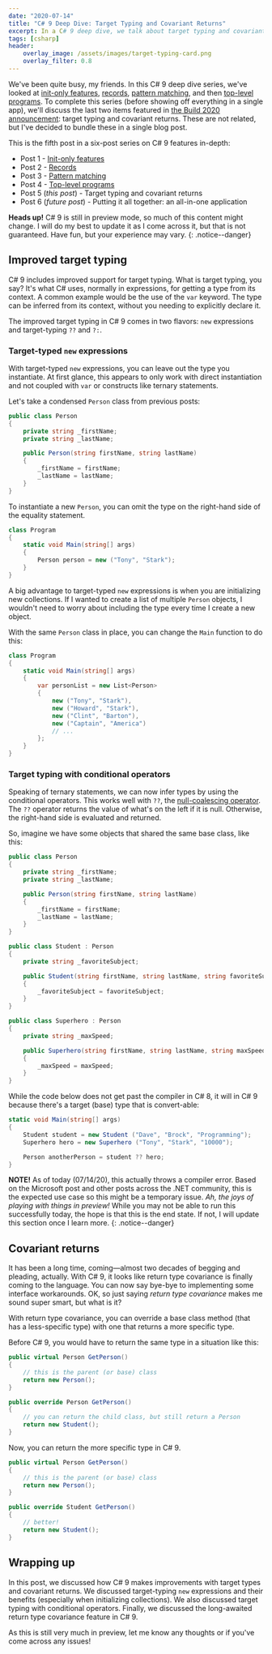 ```yaml
---
date: "2020-07-14"
title: "C# 9 Deep Dive: Target Typing and Covariant Returns"
excerpt: In a C# 9 deep dive, we talk about target typing and covariant returns.
tags: [csharp]
header:
    overlay_image: /assets/images/target-typing-card.png
    overlay_filter: 0.8
---
```


We've been quite busy, my friends. In this C# 9 deep dive series, we've looked at [init-only features](https://daveabrock.com/2020/06/29/c-sharp-9-deep-dive-inits), [records](https://daveabrock.com/2020/07/06/c-sharp-9-deep-dive-records), [pattern matching](https://daveabrock.com/2020/07/06/c-sharp-9-pattern-matching), and then [top-level programs](https://daveabrock.com/2020/07/09/c-sharp-9-top-level-programs). To complete this series (before showing off everything in a single app), we'll discuss the last two items featured in [the Build 2020 announcement](https://devblogs.microsoft.com/dotnet/welcome-to-c-9-0/#improved-target-typing): target typing and covariant returns. These are not related, but I've decided to bundle these in a single blog post.

This is the fifth post in a six-post series on C# 9 features in-depth:

- Post 1 - [Init-only features](https://daveabrock.com/2020/06/29/c-sharp-9-deep-dive-inits)
- Post 2 - [Records](https://daveabrock.com/2020/07/06/c-sharp-9-deep-dive-records)
- Post 3 - [Pattern matching](https://daveabrock.com/2020/07/06/c-sharp-9-pattern-matching)
- Post 4 - [Top-level programs](https://daveabrock.com/2020/07/09/c-sharp-9-top-level-programs)
- Post 5 (*this post*) - Target typing and covariant returns
- Post 6 (*future post*) - Putting it all together: an all-in-one application

**Heads up!** C# 9 is still in preview mode, so much of this content might change. I will do my best to update it as I come across it, but that is not guaranteed. Have fun, but your experience may vary.
{: .notice--danger}

## Improved target typing

C# 9 includes improved support for target typing. What is target typing, you say? It's what C# uses, normally in expressions, for getting a type from its context. A common example would be the use of the `var` keyword. The type can be inferred from its context, without you needing to explicitly declare it.

The improved target typing in C# 9 comes in two flavors: `new` expressions and target-typing `??` and `?:`.

### Target-typed `new` expressions

With target-typed `new` expressions, you can leave out the type you instantiate. At first glance, this appears to only work with direct instantiation and not coupled with `var` or constructs like ternary statements.

Let's take a condensed `Person` class from previous posts:

```csharp
public class Person
{
    private string _firstName;
    private string _lastName;

    public Person(string firstName, string lastName)
    {
        _firstName = firstName;
        _lastName = lastName;
    }
}
```

To instantiate a new `Person`, you can omit the type on the right-hand side of the equality statement.

```csharp
class Program
{
    static void Main(string[] args)
    {
        Person person = new ("Tony", "Stark");
    }
}
```

A big advantage to target-typed `new` expressions is when you are initializing new collections. If I wanted to create a list of multiple `Person` objects, I wouldn't need to worry about including the type every time I create a new object.

With the same `Person` class in place, you can change the `Main` function to do this:

```csharp
class Program
{
    static void Main(string[] args)
    {
        var personList = new List<Person>
        {
            new ("Tony", "Stark"),
            new ("Howard", "Stark"),
            new ("Clint", "Barton"),
            new ("Captain", "America")
            // ...
        };
    }
}
```

### Target typing with conditional operators

Speaking of ternary statements, we can now infer types by using the conditional operators. This works well with `??`, the [null-coalescing operator](https://docs.microsoft.com/dotnet/csharp/language-reference/operators/null-coalescing-operator). The `??` operator returns the value of what's on the left if it is null. Otherwise, the right-hand side is evaluated and returned.

So, imagine we have some objects that shared the same base class, like this:

```csharp
public class Person
{
    private string _firstName;
    private string _lastName;

    public Person(string firstName, string lastName)
    {
        _firstName = firstName;
        _lastName = lastName;
    }
}

public class Student : Person
{
    private string _favoriteSubject;

    public Student(string firstName, string lastName, string favoriteSubject) : base(firstName, lastName)
    {
        _favoriteSubject = favoriteSubject;
    }
}

public class Superhero : Person
{
    private string _maxSpeed;

    public Superhero(string firstName, string lastName, string maxSpeed) : base(firstName, lastName)
    {
        _maxSpeed = maxSpeed;
    }
}
```

While the code below does not get past the compiler in C# 8, it will in C# 9 because there's a target (base) type that is convert-able:

```csharp
static void Main(string[] args)
{
    Student student = new Student ("Dave", "Brock", "Programming");
    Superhero hero = new Superhero ("Tony", "Stark", "10000");

    Person anotherPerson = student ?? hero;
}
```

**NOTE!** As of today (07/14/20), this actually throws a compiler error. Based on the Microsoft post and other posts across the .NET community, this is the expected use case so this might be a temporary issue. *Ah, the joys of playing with things in preview!* While you may not be able to run this successfully today, the hope is that this is the end state. If not, I will update this section once I learn more.
{: .notice--danger}

## Covariant returns

It has been a long time, coming—almost two decades of begging and pleading, actually. With C# 9, it looks like return type covariance is finally coming to the language. You can now say bye-bye to implementing some interface workarounds. OK, so just saying *return type covariance* makes me sound super smart, but what is it?

With return type covariance, you can override a base class method (that has a less-specific type) with one that returns a more specific type.

Before C# 9, you would have to return the same type in a situation like this:

```csharp
public virtual Person GetPerson()
{
    // this is the parent (or base) class
    return new Person();
}

public override Person GetPerson()
{
    // you can return the child class, but still return a Person
    return new Student();
}
```

Now, you can return the more specific type in C# 9.

```csharp
public virtual Person GetPerson()
{
    // this is the parent (or base) class
    return new Person();
}

public override Student GetPerson()
{
    // better!
    return new Student();
}
```

## Wrapping up

In this post, we discussed how C# 9 makes improvements with target types and covariant returns. We discussed target-typing `new` expressions and their benefits (especially when initializing collections). We also discussed target typing with conditional operators. Finally, we discussed the long-awaited return type covariance feature in C# 9.

As this is still very much in preview, let me know any thoughts or if you've come across any issues!

